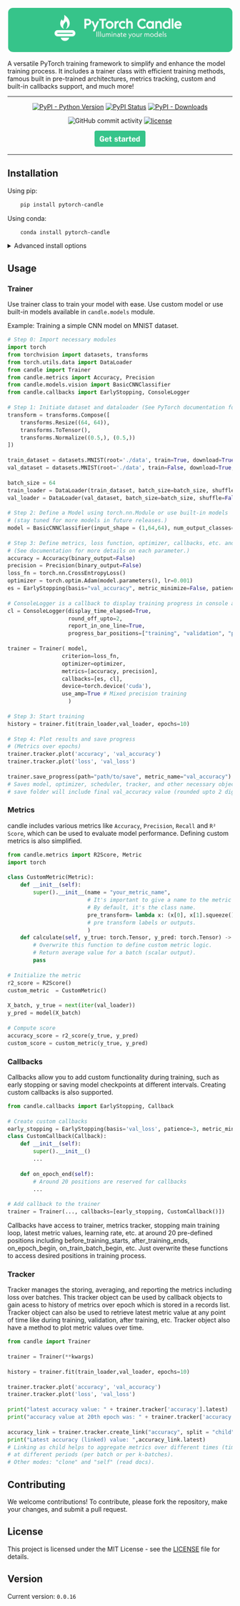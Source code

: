 
![Alt text](style/board_logo_new.png)

[//]: # (Candle: PyTorch Training Framework 🕯️)

A versatile PyTorch training framework to simplify and enhance the model training process.
It includes a trainer class with efficient training methods, 
famous built in pre-trained architectures, metrics tracking, custom and built-in 
callbacks support, and much more!

______________________________________________________________________

<div align="center">

[![PyPI - Python Version](https://img.shields.io/pypi/pyversions/pytorch-candle)](https://pypi.org/project/pytorch-candle/)
[![PyPI Status](https://badge.fury.io/py/pytorch-candle.svg)](https://badge.fury.io/py/pytorch-candle)
[![PyPI - Downloads](https://img.shields.io/pypi/dm/pytorch-candle)](https://pepy.tech/project/pytorch-candle)

[//]: # ([![Conda]&#40;https://img.shields.io/conda/v/conda-forge/pytorch_candle?label=conda&color=success&#41;]&#40;https://anaconda.org/conda-forge/candle&#41;)
[//]: # ([![codecov]&#40;https://codecov.io/gh/paraglondhe098/pytorch-candle/graph/badge.svg?token=SmzX8mnKlA&#41;]&#40;https://codecov.io/gh/paraglondhe098/pytorch-candle&#41;)

![GitHub commit activity](https://img.shields.io/github/commit-activity/w/paraglondhe098/pytorch-candle)
[![license](https://img.shields.io/badge/License-MIT-blue.svg)](LICENSE)

<a target="_blank" href="https://www.youtube.com/@Neuralogic-j8i">
  <img src="style/get_started_nn.png" height="36px" alt="Get started"/>
</a>
</div>

______________________________________________________________________

## Installation

Using pip:

```bash
    pip install pytorch-candle
```

Using conda:

```bash
    conda install pytorch-candle
```

<details>
  <summary>Advanced install options</summary>
    <!-- following section will be skipped from PyPI description -->
</details>

## Usage

### Trainer
Use trainer class to train your model with ease. Use custom model or use built-in models available in `candle.models` module.

Example: Training a simple CNN model on MNIST dataset.
```python
# Step 0: Import necessary modules
import torch
from torchvision import datasets, transforms
from torch.utils.data import DataLoader
from candle import Trainer
from candle.metrics import Accuracy, Precision
from candle.models.vision import BasicCNNClassifier
from candle.callbacks import EarlyStopping, ConsoleLogger

# Step 1: Initiate dataset and dataloader (See PyTorch documentation for more details)
transform = transforms.Compose([
    transforms.Resize((64, 64)),
    transforms.ToTensor(),
    transforms.Normalize((0.5,), (0.5,))
])

train_dataset = datasets.MNIST(root='./data', train=True, download=True, transform=transform)
val_dataset = datasets.MNIST(root='./data', train=False, download=True, transform=transform)

batch_size = 64
train_loader = DataLoader(train_dataset, batch_size=batch_size, shuffle=True)
val_loader = DataLoader(val_dataset, batch_size=batch_size, shuffle=False)

# Step 2: Define a Model using torch.nn.Module or use built-in models
# (stay tuned for more models in future releases.)
model = BasicCNNClassifier(input_shape = (1,64,64), num_output_classes=10)

# Step 3: Define metrics, loss function, optimizer, callbacks, etc. and pass them to Trainer
# (See documentation for more details on each parameter.)
accuracy = Accuracy(binary_output=False)
precision = Precision(binary_output=False)
loss_fn = torch.nn.CrossEntropyLoss()
optimizer = torch.optim.Adam(model.parameters(), lr=0.001)
es = EarlyStopping(basis="val_accuracy", metric_minimize=False, patience=10, threshold=0.85)

# ConsoleLogger is a callback to display training progress in console along with progress bars.
cl = ConsoleLogger(display_time_elapsed=True,
                   round_off_upto=2,
                   report_in_one_line=True,
                   progress_bar_positions=["training", "validation", "prediction"])

trainer = Trainer( model,
                 criterion=loss_fn,
                 optimizer=optimizer,
                 metrics=[accuracy, precision],
                 callbacks=[es, cl],
                 device=torch.device('cuda'),
                 use_amp=True # Mixed precision training
                   )

# Step 3: Start training
history = trainer.fit(train_loader,val_loader, epochs=10)

# Step 4: Plot results and save progress
# (Metrics over epochs)
trainer.tracker.plot('accuracy', 'val_accuracy')
trainer.tracker.plot('loss', 'val_loss')

trainer.save_progress(path="path/to/save", metric_name="val_accuracy")
# Saves model, optimizer, scheduler, tracker, and other necessary objects in a folder.
# save folder will include final val_accuracy value (rounded upto 2 digits) in name (defaults to val_loss)
```

### Metrics

candle includes various metrics like `Accuracy`, `Precision`, `Recall` and `R² Score`, which can be used to evaluate model performance.
Defining custom metrics is also simplified.
```python
from candle.metrics import R2Score, Metric
import torch

class CustomMetric(Metric):
    def __init__(self):
        super().__init__(name = "your_metric_name", 
                         # It's important to give a name to the metric to access it using that name.
                         # By default, it's the class name.
                         pre_transform= lambda x: (x[0], x[1].squeeze()) 
                         # pre transform labels or outputs.
                         )
    def calculate(self, y_true: torch.Tensor, y_pred: torch.Tensor) -> float:
        # Overwrite this function to define custom metric logic.
        # Return average value for a batch (scalar output).
        pass
    
# Initialize the metric
r2_score = R2Score()
custom_metric  = CustomMetric()

X_batch, y_true = next(iter(val_loader))
y_pred = model(X_batch)

# Compute score
accuracy_score = r2_score(y_true, y_pred)
custom_score = custom_metric(y_true, y_pred)
```

### Callbacks

Callbacks allow you to add custom functionality during training, such as early stopping or saving model checkpoints at different intervals.
Creating custom callbacks is also supported.
```python
from candle.callbacks import EarlyStopping, Callback

# Create custom callbacks
early_stopping = EarlyStopping(basis='val_loss', patience=3, metric_minimize=True)
class CustomCallback(Callback):
    def __init__(self):
        super().__init__()
        ...
    
    def on_epoch_end(self):
        # Around 20 positions are reserved for callbacks
        ...
        
# Add callback to the trainer
trainer = Trainer(..., callbacks=[early_stopping, CustomCallback()])
```
Callbacks have access to trainer, metrics tracker, stopping main training loop,
latest metric values, learning rate, etc. at around 20 pre-defined positions including
before_training_starts, after_training_ends, on_epoch_begin, on_train_batch_begin, etc. Just
overwrite these functions to access desired positions in training process.

### Tracker

Tracker manages the storing, averaging, and reporting the metrics including loss
over batches. This tracker object can be used by callback objects to gain acess to history
of metrics over epoch which is stored in a records list. Tracker object can also be used
to retrieve latest metric value at any point of time like during training, validation,
after training, etc. Tracker object also have a method to plot metric values over time.
```python
from candle import Trainer

trainer = Trainer(**kwargs)

history = trainer.fit(train_loader,val_loader, epochs=10)

trainer.tracker.plot('accuracy', 'val_accuracy')
trainer.tracker.plot('loss', 'val_loss')

print("latest accuracy value: " + trainer.tracker['accuracy'].latest)
print("accuracy value at 20th epoch was: " + trainer.tracker['accuracy'][20])

accuracy_link = trainer.tracker.create_link("accuracy", split = "child")
print("Latest accuracy (linked) value: ",accuracy_link.latest)
# Linking as child helps to aggregate metrics over different times (time less than an epoch) to track them
# at different periods (per batch or per k-batches).
# Other modes: "clone" and "self" (read docs).
```


## Contributing

We welcome contributions! To contribute, please fork the repository, make your changes, and submit a pull request.

## License

This project is licensed under the MIT License - see the [LICENSE](LICENSE) file for details.

## Version

Current version: `0.0.16`

[//]: # (## Contact)

[//]: # ()
[//]: # (For any questions or inquiries, contact me at `paraglondhe123`.)
